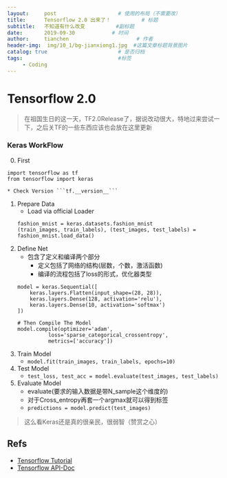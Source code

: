 ```yaml
---
layout:     post                    # 使用的布局（不需要改）
title:      Tensorflow 2.0 出来了！          # 标题 
subtitle:   不知道有什么改变          #副标题
date:       2019-09-30            # 时间
author:     tianchen                      # 作者
header-img:  img/10_1/bg-jianxiong1.jpg  #这篇文章标题背景图片  
catalog: true                       # 是否归档
tags:                               #标签
     - Coding
---
```

# Tensorflow 2.0

> 在祖国生日的这一天，TF2.0Release了，据说改动很大，特地过来尝试一下，之后关TF的一些东西应该也会放在这里更新

### Keras WorkFlow
0. First 
```
import tensorflow as tf
from tensorflow import keras
```
    * Check Version ```tf.__version__```
1. Prepare Data
    * Load via official Loader
    ```
    fashion_mnist = keras.datasets.fashion_mnist    
    (train_images, train_labels), (test_images, test_labels) = fashion_mnist.load_data()
    ```
2. Define Net
    * 包含了定义和编译两个部分
        * 定义包括了网络的结构(层数，个数，激活函数)
        * 编译的流程包括了loss的形式，优化器类型
    ```
    model = keras.Sequential([
        keras.layers.Flatten(input_shape=(28, 28)),
        keras.layers.Dense(128, activation='relu'),
        keras.layers.Dense(10, activation='softmax')
    ])

    # Then Compile The Model
    model.compile(optimizer='adam',
              loss='sparse_categorical_crossentropy',
              metrics=['accuracy'])
    ```
3. Train Model
    * ```model.fit(train_images, train_labels, epochs=10)```
4. Test Model
    * ```test_loss, test_acc = model.evaluate(test_images, test_labels)```
5. Evaluate Model
    * evaluate(要求的输入数据是带N_sample这个维度的)
    * 对于Cross_entropy再套一个argmax就可以得到标签
    * ```predictions = model.predict(test_images)```

> 这么看Keras还是真的很亲民，很弱智（赞赏之心）

## Refs
* [Tensorflow Tutorial](https://www.tensorflow.org/tutorials/keras/classification)
* [Tensorflow API-Doc](https://www.tensorflow.org/api_docs/)